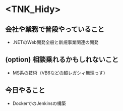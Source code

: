 # <TNK_Hidy>

## 会社や業務で普段やっていること
* .NETのWeb開発全般と新規事業関連の開発

## (option) 相談乗れるかもしれないこと
* MS系の技術（VB6などの超レガシィ無理っす）
## 今日やること
* DockerでのJenkinsの構築
